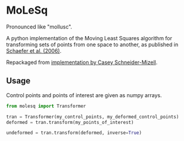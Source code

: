 # MoLeSq

Pronounced like "mollusc".

A python implementation of the Moving Least Squares algorithm
for transforming sets of points from one space to another,
as published in [Schaefer et al. (2006)][1].

Repackaged from [implementation by Casey Schneider-Mizell][2].

[1]: https://doi.org/10.1145/1179352.1141920
[2]: https://github.com/ceesem/catalysis/blob/master/catalysis/transform.py

## Usage

Control points and points of interest are given as numpy arrays.

```python
from molesq import Transformer

tran = Transformer(my_control_points, my_deformed_control_points)
deformed = tran.transform(my_points_of_interest)

undeformed = tran.transform(deformed, inverse=True)

```
